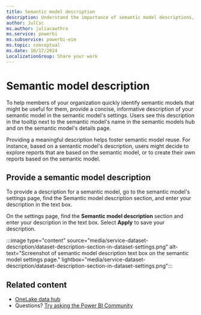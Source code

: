 ```yaml
---
title: Semantic model description
description: Understand the importance of semantic model descriptions, their benefits, and how to add them in Power BI. Descriptions appear in tooltips and elsewhere.
author: JulCsc
ms.author: juliacawthra
ms.service: powerbi
ms.subservice: powerbi-eim
ms.topic: conceptual
ms.date: 10/17/2024
LocalizationGroup: Share your work
---
```

# Semantic model description

To help members of your organization quickly identify semantic models that might be useful for them, provide a concise, informative description of your semantic model in the semantic model's settings. Users see this description in the tooltip next to the semantic model's name in the semantic models hub and on the semantic model's details page.

Providing a meaningful description helps foster semantic model reuse. For instance, based on a semantic model's description, users might decide to explore reports that are based on the semantic model, or to create their own reports based on the semantic model.

## Provide a semantic model description

To provide a description for a semantic model, go to the semantic model's settings page, find the Semantic model description section, and enter your description in the text box.

On the settings page, find the **Semantic model description** section and enter your description in the text box. Select **Apply** to save your description.

:::image type="content" source="media/service-dataset-description/dataset-description-section-in-dataset-settings.png" alt-text="Screenshot of semantic model description text box on the semantic model settings page." lightbox="media/service-dataset-description/dataset-description-section-in-dataset-settings.png":::

## Related content

* [OneLake data hub](service-data-hub.md)
* Questions? [Try asking the Power BI Community](https://community.powerbi.com/)
